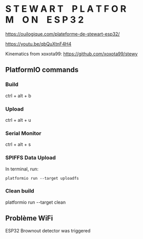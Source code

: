 # S T E W A R T    P L A T F O R M    O N    E S P 3 2

<https://ouilogique.com/plateforme-de-stewart-esp32/>

<https://youtu.be/qbQuXtnF4H4>

Kinematics from xoxota99: https://github.com/xoxota99/stewy




## PlatformIO commands

### Build
ctrl + alt + b

### Upload
ctrl + alt + u

### Serial Monitor
ctrl + alt + s

### SPIFFS Data Upload
In terminal, run:

    platformio run --target uploadfs

### Clean build
platformio run --target clean

## Problème WiFi

ESP32 Brownout detector was triggered
